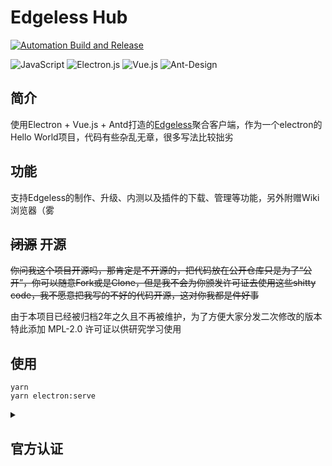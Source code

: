 # Edgeless Hub

[![Automation Build and Release](https://github.com/lemonorangeapple/edgeless-hub/actions/workflows/auto-build.yml/badge.svg?event=push)](https://github.com/lemonorangeapple/edgeless-hub/actions/workflows/auto-build.yml)

![JavaScript](https://img.shields.io/badge/javascript-%23323330.svg?style=for-the-badge&logo=javascript&logoColor=%23F7DF1E)
![Electron.js](https://img.shields.io/badge/Electron-191970?style=for-the-badge&logo=Electron&logoColor=white)
![Vue.js](https://img.shields.io/badge/vuejs-%2335495e.svg?style=for-the-badge&logo=vuedotjs&logoColor=%234FC08D)
![Ant-Design](https://img.shields.io/badge/-AntDesign-%230170FE?style=for-the-badge&logo=ant-design&logoColor=white)

## 简介
使用Electron + Vue.js + Antd打造的[Edgeless](https://home.edgeless.top)聚合客户端，作为一个electron的Hello World项目，代码有些杂乱无章，很多写法比较拙劣

## 功能
支持Edgeless的制作、升级、内测以及插件的下载、管理等功能，另外附赠Wiki浏览器（雾

## ~~闭源~~ 开源
~~你问我这个项目开源吗，那肯定是不开源的，把代码放在公开仓库只是为了“公开”，你可以随意Fork或是Clone，但是我不会为你颁发许可证去使用这些shitty code，我不愿意把我写的不好的代码开源，这对你我都是件好事~~

由于本项目已经被归档2年之久且不再被维护，为了方便大家分发二次修改的版本特此添加 MPL-2.0 许可证以供研究学习使用

## 使用
```
yarn
yarn electron:serve
```

<details>
<summary>
  
## 官方认证

</summary>

![](https://dl.imjcj.eu.org/image/976e56c945b87407f0ab864e0c309653c6aa4df3231737ea704b2b8e0c0555db.png)

</details>
